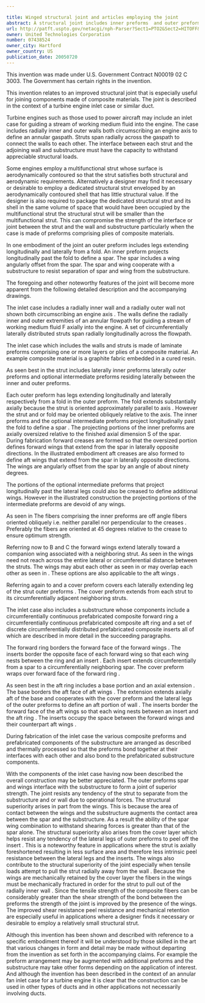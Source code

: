 ```yaml
---

title: Winged structural joint and articles employing the joint
abstract: A structural joint includes inner preforms  and outer preforms  of material. The outer preform has legs  that extend longitudinally and laterally from a fold . The inner preforms project longitudinally past the fold to define a spar . A wing, such as wings , extends from the spar. The spar and wing cooperate with a substructure to resist separation of the spar and wing from the substructure. The joint is described in the context of a duct, such as a turbine engine inlet duct, but may be used in other applications.
url: http://patft.uspto.gov/netacgi/nph-Parser?Sect1=PTO2&Sect2=HITOFF&p=1&u=%2Fnetahtml%2FPTO%2Fsearch-adv.htm&r=1&f=G&l=50&d=PALL&S1=07438524&OS=07438524&RS=07438524
owner: United Technologies Corporation
number: 07438524
owner_city: Hartford
owner_country: US
publication_date: 20050720
---
```

This invention was made under U.S. Government Contract N00019 02 C 3003. The Government has certain rights in the invention.

This invention relates to an improved structural joint that is especially useful for joining components made of composite materials. The joint is described in the context of a turbine engine inlet case or similar duct.

Turbine engines such as those used to power aircraft may include an inlet case for guiding a stream of working medium fluid into the engine. The case includes radially inner and outer walls both circumscribing an engine axis to define an annular gaspath. Struts span radially across the gaspath to connect the walls to each other. The interface between each strut and the adjoining wall and substructure must have the capacity to withstand appreciable structural loads.

Some engines employ a multifunctional strut whose surface is aerodynamically contoured so that the strut satisfies both structural and aerodynamic requirements. Alternatively a designer may find it necessary or desirable to employ a dedicated structural strut enveloped by an aerodynamically contoured shell that has little structural value. If the designer is also required to package the dedicated structural strut and its shell in the same volume of space that would have been occupied by the multifunctional strut the structural strut will be smaller than the multifunctional strut. This can compromise the strength of the interface or joint between the strut and the wall and substructure particularly when the case is made of preforms comprising plies of composite materials.

In one embodiment of the joint an outer preform includes legs extending longitudinally and laterally from a fold. An inner preform projects longitudinally past the fold to define a spar. The spar includes a wing angularly offset from the spar. The spar and wing cooperate with a substructure to resist separation of spar and wing from the substructure.

The foregoing and other noteworthy features of the joint will become more apparent from the following detailed description and the accompanying drawings.

The inlet case includes a radially inner wall and a radially outer wall not shown both circumscribing an engine axis . The walls define the radially inner and outer extremities of an annular flowpath for guiding a stream of working medium fluid F axially into the engine. A set of circumferentially laterally distributed struts span radially longitudinally across the flowpath.

The inlet case which includes the walls and struts is made of laminate preforms comprising one or more layers or plies of a composite material. An example composite material is a graphite fabric embedded in a cured resin.

As seen best in the strut includes laterally inner preforms laterally outer preforms and optional intermediate preforms residing laterally between the inner and outer preforms.

Each outer preform has legs extending longitudinally and laterally respectively from a fold in the outer preform. The fold extends substantially axially because the strut is oriented approximately parallel to axis . However the strut and or fold may be oriented obliquely relative to the axis. The inner preforms and the optional intermediate preforms project longitudinally past the fold to define a spar . The projecting portions of the inner preforms are axially oversized relative to the finished axial dimension S of the spar. During fabrication forward creases are formed so that the oversized portion defines forward wings that extend from the spar in laterally opposite directions. In the illustrated embodiment aft creases are also formed to define aft wings that extend from the spar in laterally opposite directions. The wings are angularly offset from the spar by an angle of about ninety degrees.

The portions of the optional intermediate preforms that project longitudinally past the lateral legs could also be creased to define additional wings. However in the illustrated construction the projecting portions of the intermediate preforms are devoid of any wings.

As seen in The fibers comprising the inner preforms are off angle fibers oriented obliquely i.e. neither parallel nor perpendicular to the creases . Preferably the fibers are oriented at 45 degrees relative to the crease to ensure optimum strength.

Referring now to B and C the forward wings extend laterally toward a companion wing associated with a neighboring strut. As seen in the wings need not reach across the entire lateral or circumferential distance between the struts. The wings may abut each other as seen in or may overlap each other as seen in . These options are also applicable to the aft wings .

Referring again to and a cover preform covers each laterally extending leg of the strut outer preforms . The cover preform extends from each strut to its circumferentially adjacent neighboring struts.

The inlet case also includes a substructure whose components include a circumferentially continuous prefabricated composite forward ring a circumferentially continuous prefabricated composite aft ring and a set of discrete circumferentially distributed prefabricated composite inserts all of which are described in more detail in the succeeding paragraphs.

The forward ring borders the forward face of the forward wings . The inserts border the opposite face of each forward wing so that each wing nests between the ring and an insert . Each insert extends circumferentially from a spar to a circumferentially neighboring spar. The cover preform wraps over forward face of the forward ring .

As seen best in the aft ring includes a base portion and an axial extension . The base borders the aft face of aft wings . The extension extends axially aft of the base and cooperates with the cover preform and the lateral legs of the outer preforms to define an aft portion of wall . The inserts border the forward face of the aft wings so that each wing nests between an insert and the aft ring . The inserts occupy the space between the forward wings and their counterpart aft wings .

During fabrication of the inlet case the various composite preforms and prefabricated components of the substructure are arranged as described and thermally processed so that the preforms bond together at their interfaces with each other and also bond to the prefabricated substructure components.

With the components of the inlet case having now been described the overall construction may be better appreciated. The outer preforms spar and wings interface with the substructure to form a joint of superior strength. The joint resists any tendency of the strut to separate from the substructure and or wall due to operational forces. The structural superiority arises in part from the wings. This is because the area of contact between the wings and the substructure augments the contact area between the spar and the substructure. As a result the ability of the spar wing combination to withstand shearing forces is greater than that of the spar alone. The structural superiority also arises from the cover layer which helps resist any tendency of the lateral legs of outer preforms to peel off the insert . This is a noteworthy feature in applications where the strut is axially foreshortened resulting in less surface area and therefore less intrinsic peel resistance between the lateral legs and the inserts. The wings also contribute to the structural superiority of the joint especially when tensile loads attempt to pull the strut radially away from the wall . Because the wings are mechanically retained by the cover layer the fibers in the wings must be mechanically fractured in order for the strut to pull out of the radially inner wall . Since the tensile strength of the composite fibers can be considerably greater than the shear strength of the bond between the preforms the strength of the joint is improved by the presence of the wings. The improved shear resistance peel resistance and mechanical retention are especially useful in applications where a designer finds it necessary or desirable to employ a relatively small structural strut.

Although this invention has been shown and described with reference to a specific embodiment thereof it will be understood by those skilled in the art that various changes in form and detail may be made without departing from the invention as set forth in the accompanying claims. For example the preform arrangement may be augmented with additional preforms and the substructure may take other forms depending on the application of interest. And although the invention has been described in the context of an annular fan inlet case for a turbine engine it is clear that the construction can be used in other types of ducts and in other applications not necessarily involving ducts.

